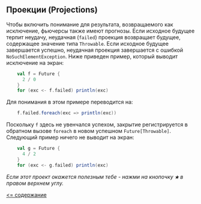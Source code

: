 ## Проекции (Projections)

Чтобы включить понимание для результата, возвращаемого как исключение, фьючерсы также имеют прогнозы. Если исходное 
будущее терпит неудачу, неудачная (`failed`) проекция возвращает будущее, содержащее значение типа `Throwable`. Если 
исходное будущее завершается успешно, неудачная проекция завершается с ошибкой `NoSuchElementException`. Ниже приведен 
пример, который выводит исключение на экран:

```scala
    val f = Future {
      2 / 0
    }
    for (exc <- f.failed) println(exc)
```

Для понимания в этом примере переводится на:

```scala
    f.failed.foreach(exc => println(exc))
```

Поскольку `f` здесь не увенчался успехом, закрытие регистрируется в обратном вызове `foreach` в новом успешном 
`Future[Throwable]`. Следующий пример ничего не выводит на экран:

```scala
    val g = Future {
      4 / 2
    }
    for (exc <- g.failed) println(exc)
```

_Если этот проект окажется полезным тебе - нажми на кнопочку **`★`** в правом верхнем углу._

[<= содержание](https://github.com/steklopod/Parallel-Programming/blob/master/readme.md)
